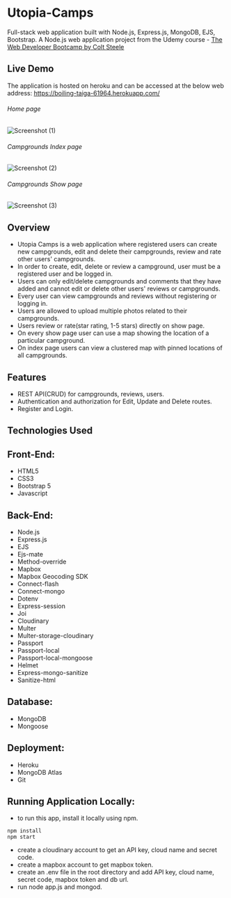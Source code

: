 # Utopia-Camps

Full-stack web application built with Node.js, Express.js, MongoDB, EJS, Bootstrap. 
A Node.js web application project from the Udemy course - [The Web Developer Bootcamp by Colt Steele](https://www.udemy.com/course/the-web-developer-bootcamp/)

## Live Demo
The application is hosted on heroku and can be accessed at the below web address:
https://boiling-taiga-61964.herokuapp.com/

###### Home page

![Screenshot (1)](https://user-images.githubusercontent.com/71195337/102698542-18ea9680-420c-11eb-99ff-eeb43c66411b.png)

###### Campgrounds Index page

![Screenshot (2)](https://user-images.githubusercontent.com/71195337/102698840-61a34f00-420e-11eb-85d6-7aa1450ff3e7.png) 

###### Campgrounds Show page

![Screenshot (3)](https://user-images.githubusercontent.com/71195337/102698854-84356800-420e-11eb-9bf0-94b0ed9613b9.png) 

## Overview
- Utopia Camps is a web application where registered users can create new campgrounds, edit and delete their campgrounds, review and rate other users' campgrounds.
- In order to create, edit, delete or review a campground, user must be a registered user and be logged in.
- Users can only edit/delete campgrounds and comments that they have added and cannot edit or delete other users' reviews or campgrounds.
- Every user can view campgrounds and reviews without registering or logging in.
- Users are allowed to upload multiple photos related to their campgrounds.
- Users review or rate(star rating, 1-5 stars) directly on show page. 
- On every show page user can use a map showing the location of a particular campground.
- On index page users can view a clustered map with pinned locations of all campgrounds.

## Features 
- REST API(CRUD) for campgrounds, reviews, users.
- Authentication and authorization for Edit, Update and Delete routes.
- Register and Login.

## Technologies Used
 ## Front-End: 
 - HTML5
 - CSS3
 - Bootstrap 5
 - Javascript
 ## Back-End:
 - Node.js
 - Express.js
 - EJS
 - Ejs-mate
 - Method-override
 - Mapbox
 - Mapbox Geocoding SDK
 - Connect-flash
 - Connect-mongo
 - Dotenv
 - Express-session
 - Joi
 - Cloudinary
 - Multer
 - Multer-storage-cloudinary
 - Passport
 - Passport-local
 - Passport-local-mongoose
 - Helmet
 - Express-mongo-sanitize
 - Sanitize-html
 
 ## Database:
 - MongoDB
 - Mongoose
 ## Deployment:
 - Heroku
 - MongoDB Atlas
 - Git
 
 ## Running Application Locally:
 - to run this app, install it locally using npm.
 ```
 npm install
 npm start
 ```
 - create a cloudinary account to get an API key, cloud name and secret code.
 - create a mapbox account to get mapbox token.
 - create an .env file in the root directory and add API key, cloud name, secret code, mapbox token and db url.
 - run node app.js and mongod.
 
 
 
 
 








